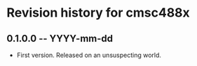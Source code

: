 # Revision history for cmsc488x

## 0.1.0.0 -- YYYY-mm-dd

* First version. Released on an unsuspecting world.
